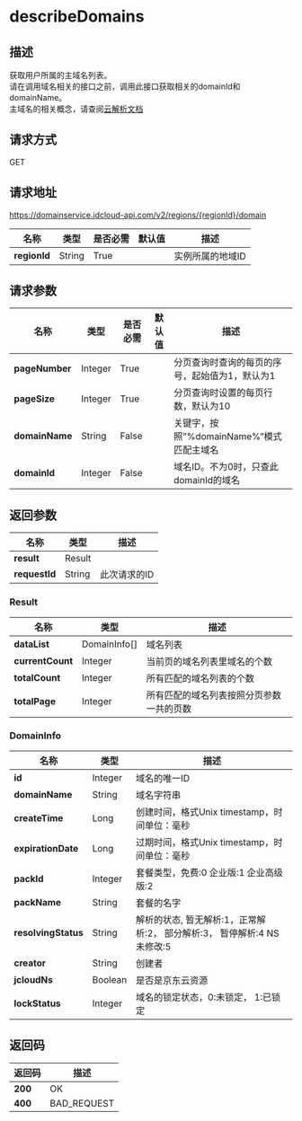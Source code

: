 # describeDomains


## 描述
获取用户所属的主域名列表。   
请在调用域名相关的接口之前，调用此接口获取相关的domainId和domainName。  
主域名的相关概念，请查阅<a href="https://docs.jdcloud.com/cn/jd-cloud-dns/product-overview">云解析文档</a>


## 请求方式
GET

## 请求地址
https://domainservice.jdcloud-api.com/v2/regions/{regionId}/domain

|名称|类型|是否必需|默认值|描述|
|---|---|---|---|---|
|**regionId**|String|True| |实例所属的地域ID|

## 请求参数
|名称|类型|是否必需|默认值|描述|
|---|---|---|---|---|
|**pageNumber**|Integer|True| |分页查询时查询的每页的序号，起始值为1，默认为1|
|**pageSize**|Integer|True| |分页查询时设置的每页行数，默认为10|
|**domainName**|String|False| |关键字，按照”%domainName%”模式匹配主域名|
|**domainId**|Integer|False| |域名ID。不为0时，只查此domainId的域名|


## 返回参数
|名称|类型|描述|
|---|---|---|
|**result**|Result| |
|**requestId**|String|此次请求的ID|

### Result
|名称|类型|描述|
|---|---|---|
|**dataList**|DomainInfo[]|域名列表|
|**currentCount**|Integer|当前页的域名列表里域名的个数|
|**totalCount**|Integer|所有匹配的域名列表的个数|
|**totalPage**|Integer|所有匹配的域名列表按照分页参数一共的页数|
### DomainInfo
|名称|类型|描述|
|---|---|---|
|**id**|Integer|域名的唯一ID|
|**domainName**|String|域名字符串|
|**createTime**|Long|创建时间，格式Unix timestamp，时间单位：毫秒|
|**expirationDate**|Long|过期时间，格式Unix timestamp，时间单位：毫秒|
|**packId**|Integer|套餐类型，免费:0 企业版:1 企业高级版:2|
|**packName**|String|套餐的名字|
|**resolvingStatus**|String|解析的状态, 暂无解析:1，正常解析:2， 部分解析:3， 暂停解析:4 NS未修改:5|
|**creator**|String|创建者|
|**jcloudNs**|Boolean|是否是京东云资源|
|**lockStatus**|Integer|域名的锁定状态，0:未锁定， 1:已锁定|

## 返回码
|返回码|描述|
|---|---|
|**200**|OK|
|**400**|BAD_REQUEST|
